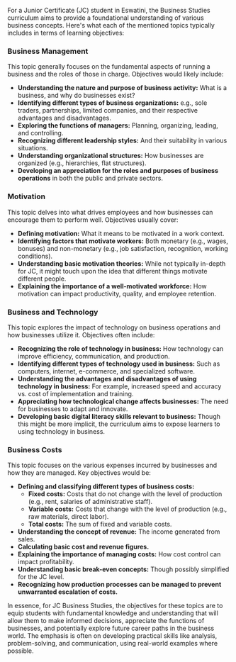 For a Junior Certificate (JC) student in Eswatini, the Business Studies curriculum aims to provide a foundational understanding of various business concepts. Here's what each of the mentioned topics typically includes in terms of learning objectives:

### Business Management

This topic generally focuses on the fundamental aspects of running a business and the roles of those in charge. Objectives would likely include:

- **Understanding the nature and purpose of business activity:** What is a business, and why do businesses exist?
- **Identifying different types of business organizations:** e.g., sole traders, partnerships, limited companies, and their respective advantages and disadvantages.
- **Exploring the functions of managers:** Planning, organizing, leading, and controlling.
- **Recognizing different leadership styles:** And their suitability in various situations.
- **Understanding organizational structures:** How businesses are organized (e.g., hierarchies, flat structures).
- **Developing an appreciation for the roles and purposes of business operations** in both the public and private sectors.

### Motivation

This topic delves into what drives employees and how businesses can encourage them to perform well. Objectives usually cover:

- **Defining motivation:** What it means to be motivated in a work context.
- **Identifying factors that motivate workers:** Both monetary (e.g., wages, bonuses) and non-monetary (e.g., job satisfaction, recognition, working conditions).
- **Understanding basic motivation theories:** While not typically in-depth for JC, it might touch upon the idea that different things motivate different people.
- **Explaining the importance of a well-motivated workforce:** How motivation can impact productivity, quality, and employee retention.

### Business and Technology

This topic explores the impact of technology on business operations and how businesses utilize it. Objectives often include:

- **Recognizing the role of technology in business:** How technology can improve efficiency, communication, and production.
- **Identifying different types of technology used in business:** Such as computers, internet, e-commerce, and specialized software.
- **Understanding the advantages and disadvantages of using technology in business:** For example, increased speed and accuracy vs. cost of implementation and training.
- **Appreciating how technological change affects businesses:** The need for businesses to adapt and innovate.
- **Developing basic digital literacy skills relevant to business:** Though this might be more implicit, the curriculum aims to expose learners to using technology in business.

### Business Costs

This topic focuses on the various expenses incurred by businesses and how they are managed. Key objectives would be:

- **Defining and classifying different types of business costs:**
  - **Fixed costs:** Costs that do not change with the level of production (e.g., rent, salaries of administrative staff).
  - **Variable costs:** Costs that change with the level of production (e.g., raw materials, direct labor).
  - **Total costs:** The sum of fixed and variable costs.
- **Understanding the concept of revenue:** The income generated from sales.
- **Calculating basic cost and revenue figures.**
- **Explaining the importance of managing costs:** How cost control can impact profitability.
- **Understanding basic break-even concepts:** Though possibly simplified for the JC level.
- **Recognizing how production processes can be managed to prevent unwarranted escalation of costs.**

In essence, for JC Business Studies, the objectives for these topics are to equip students with fundamental knowledge and understanding that will allow them to make informed decisions, appreciate the functions of businesses, and potentially explore future career paths in the business world. The emphasis is often on developing practical skills like analysis, problem-solving, and communication, using real-world examples where possible.
